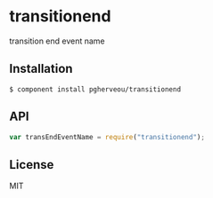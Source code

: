 
# transitionend

  transition end event name

## Installation

    $ component install pgherveou/transitionend

## API

```js
var transEndEventName = require("transitionend");
```

## License

  MIT
